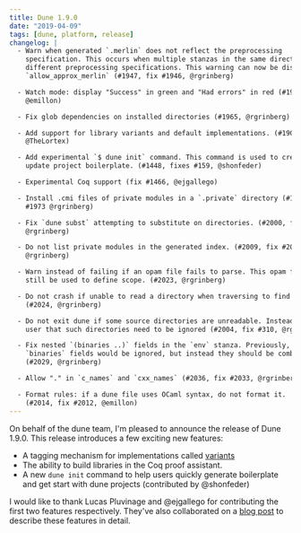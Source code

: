 ```yaml
---
title: Dune 1.9.0
date: "2019-04-09"
tags: [dune, platform, release]
changelog: |
  - Warn when generated `.merlin` does not reflect the preprocessing
    specification. This occurs when multiple stanzas in the same directory use
    different preprocessing specifications. This warning can now be disabled with
    `allow_approx_merlin` (#1947, fix #1946, @rgrinberg)

  - Watch mode: display "Success" in green and "Had errors" in red (#1956,
    @emillon)

  - Fix glob dependencies on installed directories (#1965, @rgrinberg)

  - Add support for library variants and default implementations. (#1900,
    @TheLortex)

  - Add experimental `$ dune init` command. This command is used to create or
    update project boilerplate. (#1448, fixes #159, @shonfeder)

  - Experimental Coq support (fix #1466, @ejgallego)

  - Install .cmi files of private modules in a `.private` directory (#1983, fix
    #1973 @rgrinberg)

  - Fix `dune subst` attempting to substitute on directories. (#2000, fix #1997,
    @rgrinberg)

  - Do not list private modules in the generated index. (#2009, fix #2008,
    @rgrinberg)

  - Warn instead of failing if an opam file fails to parse. This opam file can
    still be used to define scope. (#2023, @rgrinberg)

  - Do not crash if unable to read a directory when traversing to find root
    (#2024, @rgrinberg)

  - Do not exit dune if some source directories are unreadable. Instead, warn the
    user that such directories need to be ignored (#2004, fix #310, @rgrinberg)

  - Fix nested `(binaries ..)` fields in the `env` stanza. Previously, parent
    `binaries` fields would be ignored, but instead they should be combined.
    (#2029, @rgrinberg)

  - Allow "." in `c_names` and `cxx_names` (#2036, fix #2033, @rgrinberg)

  - Format rules: if a dune file uses OCaml syntax, do not format it.
    (#2014, fix #2012, @emillon)
---
```


On behalf of the dune team, I'm pleased to announce the release of Dune 1.9.0. This release  introduces a few exciting new features:

* A tagging mechanism for implementations called [variants](https://dune.readthedocs.io/en/latest/variants.html)
* The ability to build libraries in the Coq proof assistant.
* A new `dune init` command to help users quickly generate boilerplate and get start with dune projects (contributed by @shonfeder)

I would like to thank Lucas Pluvinage and @ejgallego for contributing the first two features respectively. They've also collaborated on a [blog post](https://dune.build/blog/dune-1-9-0/) to describe these features in detail.

